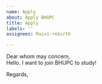 ```yaml
---
name: Apply
about: Apply BHUPC
title: Apply
labels: ''
assignees: Ruixi-rebirth

---
```


Dear whom may concern,  
Hello. I want to join BHUPC to study!

Regards,  
<YourID>
